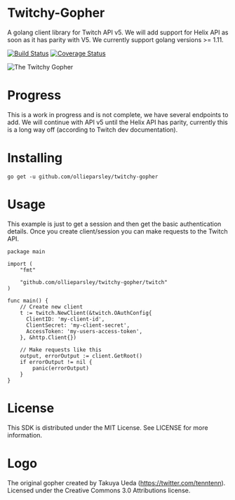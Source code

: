 # Twitchy-Gopher
A golang client library for Twitch API v5. We will add support for Helix API as soon as it has parity with V5. We currently support golang versions >= 1.11.

[![Build Status](https://travis-ci.org/ollieparsley/twitchy-gopher.svg?branch=master)](https://travis-ci.org/ollieparsley/twitchy-gopher) [![Coverage Status](https://coveralls.io/repos/github/ollieparsley/twitchy-gopher/badge.svg)](https://coveralls.io/github/ollieparsley/twitchy-gopher)

![The Twitchy Gopher](https://raw.githubusercontent.com/ollieparsley/twitchy-gopher/master/twitchy-gopher.png)

# Progress

This is a work in progress and is not complete, we have several endpoints to add. We will continue with API v5 until the Helix API has parity, currently this is a long way off (according to Twitch dev documentation).

# Installing

```
go get -u github.com/ollieparsley/twitchy-gopher
```

# Usage
This example is just to get a session and then get the basic authentication details. Once you create client/session you can make requests to the Twitch API.

```
package main

import (
    "fmt"

    "github.com/ollieparsley/twitchy-gopher/twitch"
)

func main() {
	// Create new client
    t := twitch.NewClient(&twitch.OAuthConfig{
      ClientID: 'my-client-id',
      ClientSecret: 'my-client-secret',
      AccessToken: 'my-users-access-token',
    }, &http.Client{})

    // Make requests like this
    output, errorOutput := client.GetRoot()
    if errorOutput != nil {
        panic(errorOutput)
    }
}
```

# License
This SDK is distributed under the MIT License. See LICENSE for more information.

# Logo
The original gopher created by Takuya Ueda (https://twitter.com/tenntenn). Licensed under the Creative Commons 3.0 Attributions license.
